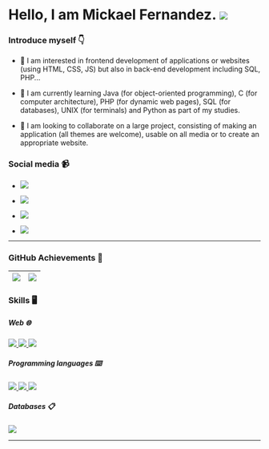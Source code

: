 # Hello, I am Mickael Fernandez. ![](https://user-images.githubusercontent.com/18350557/176309783-0785949b-9127-417c-8b55-ab5a4333674e.gif)

### Introduce myself 👇

 - 👀 I am interested in frontend development of applications or websites (using HTML, CSS, JS) but also in back-end development including SQL, PHP...

 - 🌱 I am currently learning Java (for object-oriented programming), C (for computer architecture), PHP (for dynamic web pages), SQL (for databases), UNIX (for     terminals) and Python as part of my studies.
 
- 💞️ I am looking to collaborate on a large project, consisting of making an application (all themes are welcome), usable on all media or to create an appropriate website.

### Social media 📹

- <a href="https://github.com/Mazlai | マイ#0002" > <img src="https://img.shields.io/badge/GitHub-100000?style=for-the-badge&logo=github&logoColor=white" /> </a>
- <a href="https://www.instagram.com/mf.mazlai/?hl=fr" > <img src="https://img.shields.io/badge/Instagram-E4405F?style=for-the-badge&logo=instagram&logoColor=white" /> </a>

- <a href="https://discord.com/users/" > <img src="https://img.shields.io/badge/Discord-7289DA?style=for-the-badge&logo=discord&logoColor=white" /> </a>
- <a href="https://www.linkedin.com/in/mickael-fernandez-28905723a/"> <img src="https://img.shields.io/badge/LinkedIn-0077B5?style=for-the-badge&logo=linkedin&logoColor=white" /> </a>

<hr>

### GitHub Achievements 🍃

| <img align="center" src="https://github-readme-stats.vercel.app/api?username=mazlai&show_icons=true&include_all_commits=true&theme=radical&hide_border=true" /> | <img align="center" src="https://github-readme-stats.vercel.app/api/top-langs/?username=mazlai&layout=compact&theme=radical&hide_border=true" /> |
| ------------- | ------------- |

### Skills 🖥️

##### Web 🌐

<a href="https://github.com/Mazlai/info-mfernandez" ><img src="https://img.shields.io/badge/HTML-239120?style=for-the-badge&logo=html5&logoColor=white" /> </a> <a href="https://github.com/Mazlai/info-mfernandez" ><img src="https://img.shields.io/badge/CSS-239120?&style=for-the-badge&logo=css3&logoColor=white" /> </a> <a href="https://github.com/Mazlai/info-mfernandez" ><img src="https://img.shields.io/badge/JavaScript-323330?style=for-the-badge&logo=javascript&logoColor=F7DF1E" /> </a>

##### Programming languages ⌨️

<a href="https://github.com/Mazlai/SAE2.02"><img src="https://img.shields.io/badge/Python-14354C?style=for-the-badge&logo=python&logoColor=white" /> </a> <a href="https://github.com/Mazlai/SAE2.01-2.05"><img src="https://img.shields.io/badge/Java-ED8B00?style=for-the-badge&logo=java&logoColor=white" /> </a> <a href="https://github.com/Mazlai/SAE2.02"><img src="https://img.shields.io/badge/C-00599C?style=for-the-badge&logo=c&logoColor=white" /> </a>

##### Databases 📋

<a href="https://github.com/Mazlai/SAE2.04"> <img src="https://img.shields.io/badge/mysql-%2300f.svg?style=for-the-badge&logo=mysql&logoColor=white" /> </a>

<hr>
<!---
Mazlai/Mazlai is a ✨ special ✨ repository because its `README.md` (this file) appears on your GitHub profile.
You can click the Preview link to take a look at your changes.
--->
